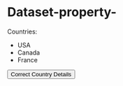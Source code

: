 # Dataset-property-

<p>Countries:</p>
<ul>
 <li id="C1" onclick="showDetails(this)" data-id="US" data-dial-code="1">USA</li>
 <li id="C2" onclick="showDetails(this)" data-id="CA" data-dial-code="1">Canada</li>
 <li id="C3" onclick="showDetails(this)" data-id="FF" data-dial-code="3">France</li>
</ul>
<button type="button" onclick="correctDetails()">Correct Country Details</button>
<script>
function showDetails(item) {
 var msg = item.innerHTML
 + "\r\nISO ID: " + item.dataset.id
 + "\r\nDial Code: " + item.dataset.dialCode;
 alert(msg);
}
function correctDetails(item) {
 var item = document.getEmementById("C3");
 item.dataset.id = "FR";
 item.dataset.dialCode = "33";
}
</script>

